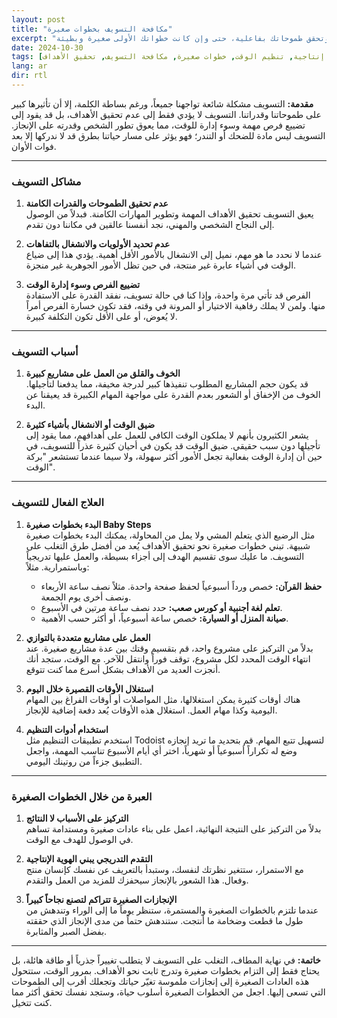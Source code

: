 ```yaml
---
layout: post
title: "مكافحة التسويف بخطوات صغيرة"
excerpt: "التسويف هو مشكلة تواجه الكثيرين منا، وتؤثر على طموحاتنا وقدرتنا على الإنجاز. في هذا المقال، نتناول أبرز مشكلات التسويف، أسبابه، وكيفية التغلب عليه من خلال خطوات صغيرة وعادات بسيطة. تعلّم كيف يمكنك بناء هوية منتجة وتحقق طموحاتك بفاعلية، حتى وإن كانت خطواتك الأولى صغيرة وبطيئة."
date: 2024-10-30
tags: [تطوير الذات, إنتاجية, تنظيم الوقت, خطوات صغيرة, مكافحة التسويف, تحقيق الأهداف]
lang: ar
dir: rtl
---
```


**مقدمة:**
التسويف مشكلة شائعة تواجهنا جميعاً، ورغم بساطة الكلمة، إلا أن تأثيرها كبير على طموحاتنا وقدراتنا. التسويف لا يؤدي فقط إلى عدم تحقيق الأهداف، بل قد يقود إلى تضييع فرص مهمة وسوء إدارة للوقت، مما يعوق تطور الشخص وقدرته على الإنجاز. التسويف ليس مادة للضحك أو التندر؛ فهو يؤثر على مسار حياتنا بطرق قد لا ندركها إلا بعد فوات الأوان.

---

### مشاكل التسويف

1. **عدم تحقيق الطموحات والقدرات الكامنة**  
   يعيق التسويف تحقيق الأهداف المهمة وتطوير المهارات الكامنة. فبدلاً من الوصول إلى النجاح الشخصي والمهني، نجد أنفسنا عالقين في مكاننا دون تقدم.

2. **عدم تحديد الأولويات والانشغال بالتفاهات**  
   عندما لا نحدد ما هو مهم، نميل إلى الانشغال بالأمور الأقل أهمية. يؤدي هذا إلى ضياع الوقت في أشياء عابرة غير منتجة، في حين تظل الأمور الجوهرية غير منجزة.

3. **تضييع الفرص وسوء إدارة الوقت**  
   الفرص قد تأتي مرة واحدة، وإذا كنا في حالة تسويف، نفقد القدرة على الاستفادة منها. ولمن لا يملك رفاهية الاختيار أو المرونة في وقته، فقد تكون خسارة الفرص أمراً لا يُعوض، أو على الأقل تكون التكلفة كبيرة.

---

### أسباب التسويف

1. **الخوف والقلق من العمل على مشاريع كبيرة**  
   قد يكون حجم المشاريع المطلوب تنفيذها كبير لدرجة مخيفة، مما يدفعنا لتأجيلها. الخوف من الإخفاق أو الشعور بعدم القدرة على مواجهة المهام الكبيرة قد يعيقنا عن البدء.

2. **ضيق الوقت أو الانشغال بأشياء كثيرة**  
   يشعر الكثيرون بأنهم لا يملكون الوقت الكافي للعمل على أهدافهم، مما يقود إلى تأجيلها دون سبب حقيقي. ضيق الوقت قد يكون في أحيان كثيرة عذراً للتسويف، في حين أن إدارة الوقت بفعالية تجعل الأمور أكثر سهولة، ولا سيما عندما تستشعر "بركة الوقت".

---

### العلاج الفعال للتسويف

1. **البدء بخطوات صغيرة Baby Steps**  
   مثل الرضيع الذي يتعلم المشي ولا يمل من المحاولة، يمكنك البدء بخطوات صغيرة شبيهة. تبني خطوات صغيرة نحو تحقيق الأهداف يُعد من أفضل طرق التغلب على التسويف. ما عليك سوى تقسيم الهدف إلى أجزاء بسيطة، والعمل عليها تدريجياً وباستمرارية. مثلاً:
   - **حفظ القرآن:** خصص ورداً أسبوعياً لحفظ صفحة واحدة. مثلاً نصف ساعة الأربعاء ونصف أخرى يوم الجمعة.
   - **تعلم لغة أجنبية أو كورس صعب:** حدد نصف ساعة مرتين في الأسبوع.
   - **صيانة المنزل أو السيارة:** خصص ساعة أسبوعياً، أو أكثر حسب الأهمية.

2. **العمل على مشاريع متعددة بالتوازي**  
   بدلاً من التركيز على مشروع واحد، قم بتقسيم وقتك بين عدة مشاريع صغيرة. عند انتهاء الوقت المحدد لكل مشروع، توقف فوراً وانتقل للآخر. مع الوقت، ستجد أنك أنجزت العديد من الأهداف بشكل أسرع مما كنت تتوقع.

3. **استغلال الأوقات القصيرة خلال اليوم**  
   هناك أوقات كثيرة يمكن استغلالها، مثل المواصلات أو أوقات الفراغ بين المهام اليومية وكذا مهام العمل. استغلال هذه الأوقات يُعد دفعة إضافية للإنجاز.

4. **استخدام أدوات التنظيم**  
   استخدم تطبيقات التنظيم مثل Todoist لتسهيل تتبع المهام. قم بتحديد ما تريد إنجازه وضع له تكراراً أسبوعياً أو شهرياً، اختر أي أيام الأسبوع تناسب المهمة، واجعل التطبيق جزءاً من روتينك اليومي.

---

### العبرة من خلال الخطوات الصغيرة

1. **التركيز على الأسباب لا النتائج**  
   بدلاً من التركيز على النتيجة النهائية، اعمل على بناء عادات صغيرة ومستدامة تساهم في الوصول للهدف مع الوقت.

2. **التقدم التدريجي يبني الهوية الإنتاجية**  
   مع الاستمرار، ستتغير نظرتك لنفسك، وستبدأ بالتعريف عن نفسك كإنسان منتج وفعال. هذا الشعور بالإنجاز سيحفزك للمزيد من العمل والتقدم.

3. **الإنجازات الصغيرة تتراكم لتصنع نجاحاً كبيراً**  
   عندما تلتزم بالخطوات الصغيرة والمستمرة، ستنظر يوماً ما إلى الوراء وتندهش من طول ما قطعت وضخامة ما أنتجت. ستندهش حتماً من مدى الإنجاز الذي حققته بفضل الصبر والمثابرة.

---

**خاتمة:**
في نهاية المطاف، التغلب على التسويف لا يتطلب تغييراً جذرياً أو طاقة هائلة، بل يحتاج فقط إلى التزام بخطوات صغيرة وتدرج ثابت نحو الأهداف. بمرور الوقت، ستتحول هذه العادات الصغيرة إلى إنجازات ملموسة تغيّر حياتك وتجعلك أقرب إلى الطموحات التي تسعى إليها. اجعل من الخطوات الصغيرة أسلوب حياة، وستجد نفسك تحقق أكثر مما كنت تتخيل.
